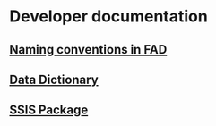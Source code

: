 # Developer documentation

##  [Naming conventions in FAD](/Intro/Naming-Scheme)

## [Data Dictionary](/Intro/Data-Dictionary)

## [SSIS Package](/Intro/SSIS-Package)